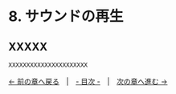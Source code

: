 ﻿# 8. サウンドの再生

## XXXXX

```cpp
XXXXXXXXXXXXXXXXXXXXXX
```

[← 前の章へ戻る](Mouse.md)　|　[- 目次 -](Index.md)　|　[次の章へ進む →](Midi.md)